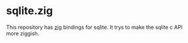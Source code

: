 # sqlite.zig

This repository has [zig][] bindings for sqlite. It trys to make the sqlite c
API more ziggish.

[zig]: https://ziglang.org/ 

